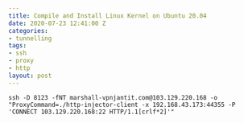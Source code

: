 ```yaml
---
title: Compile and Install Linux Kernel on Ubuntu 20.04
date: 2020-07-23 12:41:00 Z
categories:
- tunnelling
tags:
- ssh
- proxy
- http
layout: post
---
```


`ssh -D 8123 -fNT marshall-vpnjantit.com@103.129.220.168 -o "ProxyCommand=./http-injector-client -x 192.168.43.173:44355 -P 'CONNECT 103.129.220.168:22 HTTP/1.1[crlf*2]'"`
